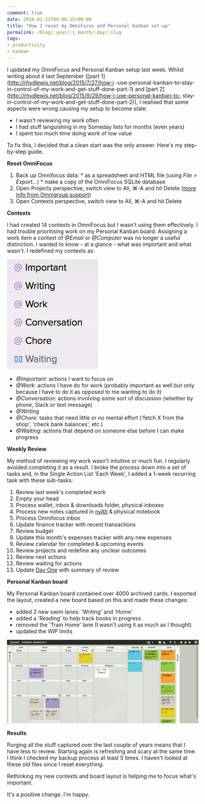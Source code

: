 ```yaml
---
comment: true
date: 2016-01-22T09:08:35+00:00
title: "How I reset my OmniFocus and Personal Kanban set-up"
permalink: /blog/:year/:i_month/:day/:slug
tags:
- productivity
- kanban
---
```

I updated my OmniFocus and Personal Kanban setup last week. Whilst writing
about it last September ([part 1](http://rhydlewis.net/blog/2015/7/27/how-i
-use-personal-kanban-to-stay-in-control-of-my-work-and-get-stuff-done-part-1)
and [part 2](http://rhydlewis.net/blog/2015/9/29/how-i-use-personal-kanban-to-
stay-in-control-of-my-work-and-get-stuff-done-part-2)), I realised that some
aspects were wrong causing my setup to become stale:

  * I wasn't reviewing my work often
  * I had stuff languishing in my Someday lists for months (even years)
  * I spent too much time doing work of low value

To fix this, I decided that a clean start was the only answer. Here's my step-
by-step guide.

**Reset OmniFocus**

  1. Back up Omnifocus data: 
    * as a spreadsheet and HTML file (using _File > Export..._)
    * make a copy of the OmniFocus SQLite database 
  2. Open Projects perspective, switch view to All, ⌘-A and hit Delete ([more info from Omnigroup support](https://support.omnigroup.com/omnifocus-reset-database/))
  3. Open Contexts perspective, switch view to All, ⌘-A and hit Delete

**Contexts**

I had created 14 contexts in OmniFocus but I wasn't using them effectively. I
had trouble prioritising work on my Personal Kanban board. Assigning a work
item a context of _@Email_ or _@Computer_ was no longer a useful distinction.
I wanted to know - at a glance - what was important and what wasn't. I
redefined my contexts as:

<img src="/img/1453453409396-img.png" class="img-fluid" alt="TBC" loading="lazy">

  * _@Important_: actions I want to focus on
  * _@Work_: actions I have do for work (probably important as well but only because I have to do it as opposed to me wanting to do it)
  * _@Conversation_: actions involving some sort of discussion (whether by phone, Slack or text message)
  * _@Writing_
  * _@Chore_: tasks that need little or no mental effort ('fetch X from the shop', 'check bank balances', etc.)
  * _@Waiting_: actions that depend on someone else before I can make progress

**Weekly Review**

My method of reviewing my work wasn't intuitive or much fun. I regularly
avoided completing it as a result. I broke the process down into a set of
tasks and, in the Single Action List 'Each Week', I added a 1-week recurring
task with these sub-tasks:

  1. Review last week's completed work
  2. Empty your head
  3. Process wallet, inbox & downloads folder, physical inboxes
  4. Process new notes captured in [nvAlt](http://brettterpstra.com/project/nvalt/) & physical notebook
  5. Process Omnifocus inbox
  6. Update finance tracker with recent transactions
  7. Review budget
  8. Update this month's expenses tracker with any new expenses
  9. Review calendar for completed & upcoming events
  10. Review projects and redefine any unclear outcomes
  11. Review next actions
  12. Review waiting for actions
  13. Update [Day One](http://dayoneapp.com) with summary of review

**Personal Kanban board**

My Personal Kanban board contained over 4000 archived cards. I exported the
layout, created a new board based on this and made these changes:

  * added 2 new swim lanes: 'Writing' and 'Home'
  * added a 'Reading' to help track books in progress
  * removed the 'Train Home' lane (I wasn't using it as much as I thought)
  * updated the WIP limits
<img src="/img/1453453628228-img.png" class="img-fluid" alt="TBC" loading="lazy">

**Results**

Purging all the stuff captured over the last couple of years means that I have
less to review. Starting again is refreshing and scary at the same time. I
think I checked my backup process at least 5 times. I haven't looked at these
old files since I reset everything.

Rethinking my new contexts and board layout is helping me to focus what's
important.

It's a positive change. I'm happy.

